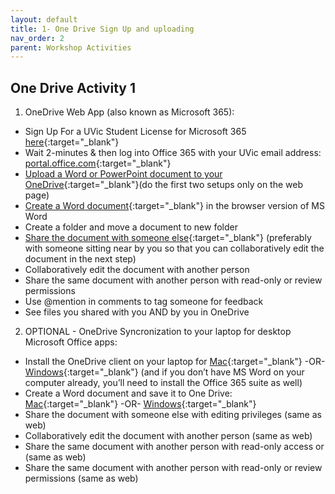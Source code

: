```yaml
---
layout: default
title: 1- One Drive Sign Up and uploading
nav_order: 2
parent: Workshop Activities
---
```


## One Drive Activity 1

1. OneDrive Web App (also known as Microsoft 365):
-  Sign Up For a UVic Student License for Microsoft 365 [here](OnlineServices.uvic.ca){:target="_blank"}
-  Wait 2-minutes & then log into Office 365 with your UVic email address: [portal.office.com](portal.office.com){:target="_blank"}
-  [Upload a Word or PowerPoint document to your OneDrive](https://support.microsoft.com/en-us/office/upload-and-save-files-and-folders-to-onedrive-a1397e56-61ec-4ed2-9dac-727bf8ac3357){:target="_blank"}(do the first two setups only on the web page)
-  [Create a Word document](https://support.microsoft.com/en-us/office/create-a-document-in-word-for-the-web-b406a6f9-341e-45f2-b9ac-ed85b6f7b8f6){:target="_blank"} in the browser version of MS Word
-  Create a folder and move a document to new folder
-  [Share the document with someone else](https://support.microsoft.com/en-us/office/share-onedrive-files-and-folders-9fcc2f7d-de0c-4cec-93b0-a82024800c07#:~:text=Just%20right%2Dclick%20the%20file,you%20want%20to%20send%20it.){:target="_blank"}  (preferably with someone sitting near by you so that you can collaboratively edit the document in the next step)
-  Collaboratively edit the document with another person
-  Share the same document with another person with read-only or review permissions
-  Use @mention in comments to tag someone for feedback
-  See files you shared with you AND by you in OneDrive


2. OPTIONAL - OneDrive Syncronization to your laptop for desktop Microsoft Office apps:
- Install the OneDrive client on your laptop for [Mac](https://support.microsoft.com/en-us/office/sync-files-with-onedrive-on-macos-d11b9f29-00bb-4172-be39-997da46f913f?ui=en-us&rs=en-us&ad=us){:target="_blank"} -OR- [Windows](https://support.microsoft.com/en-us/office/sync-files-with-onedrive-in-windows-615391c4-2bd3-4aae-a42a-858262e42a49?ui=en-us&rs=en-us&ad=us){:target="_blank"} (and if you don’t have MS Word on your computer already, you’ll need to install the Office 365 suite as well)
- Create a Word document and save it to One Drive: [Mac](https://support.microsoft.com/en-gb/office/save-a-file-in-office-for-mac-421a5172-9bc6-4ef0-b452-c0939bdce786#:~:text=From%20your%20computer%2C%20click%20File,the%20name%20of%20your%20document.){:target="_blank"} -OR- [Windows](https://support.microsoft.com/en-us/office/save-your-document-to-onedrive-in-word-d7c23ed3-a80a-4ff4-ade5-91211a7614f3){:target="_blank"}
- Share the document with someone else with editing privileges (same as web)
- Collaboratively edit the document with another person (same as web)
- Share the same document with another person with read-only access or (same as web)
- Share the same document with another person with read-only or review permissions (same as web)

<script>  

    function toggle(input) {
        var x = document.getElementById(input);
        if (x.style.display === "none") {
            x.style.display = "block";
        } else {
            x.style.display = "none";
        }
    }
</script>


